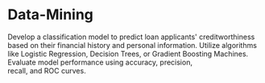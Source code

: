 # Data-Mining
Develop a classification model to predict loan applicants' creditworthiness based on their financial history and personal information. Utilize algorithms like Logistic Regression, Decision Trees, or Gradient Boosting Machines. Evaluate model performance using accuracy, precision, recall, and ROC curves.
